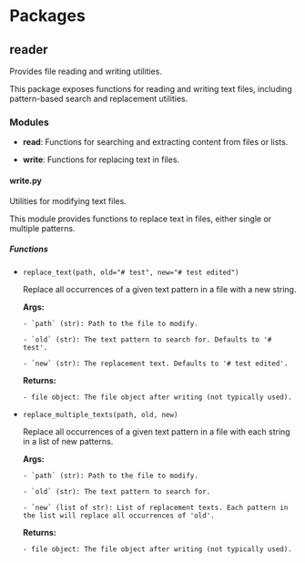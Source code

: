# Packages



## reader



Provides file reading and writing utilities.



This package exposes functions for reading and writing text files, including pattern-based search and replacement utilities.



### Modules



- **read**: Functions for searching and extracting content from files or lists.

- **write**: Functions for replacing text in files.



#### write.py



Utilities for modifying text files.



This module provides functions to replace text in files, either single or multiple patterns.



##### Functions



- `replace_text(path, old="# test", new="# test edited")`



    Replace all occurrences of a given text pattern in a file with a new string.



    **Args:**

      - `path` (str): Path to the file to modify.

      - `old` (str): The text pattern to search for. Defaults to '# test'.

      - `new` (str): The replacement text. Defaults to '# test edited'.



    **Returns:**

      - file object: The file object after writing (not typically used).



- `replace_multiple_texts(path, old, new)`



    Replace all occurrences of a given text pattern in a file with each string in a list of new patterns.



    **Args:**

      - `path` (str): Path to the file to modify.

      - `old` (str): The text pattern to search for.

      - `new` (list of str): List of replacement texts. Each pattern in the list will replace all occurrences of 'old'.



    **Returns:**

      - file object: The file object after writing (not typically used).

